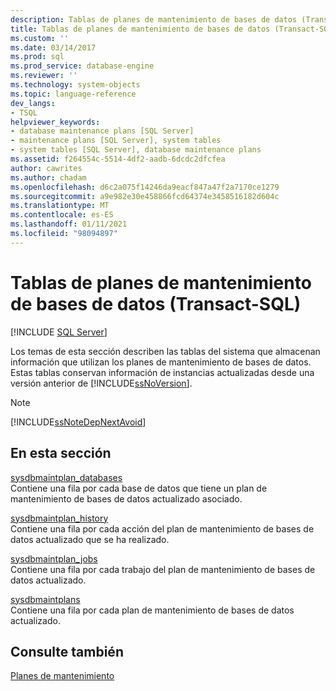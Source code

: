 ```yaml
---
description: Tablas de planes de mantenimiento de bases de datos (Transact-SQL)
title: Tablas de planes de mantenimiento de bases de datos (Transact-SQL) | Microsoft Docs
ms.custom: ''
ms.date: 03/14/2017
ms.prod: sql
ms.prod_service: database-engine
ms.reviewer: ''
ms.technology: system-objects
ms.topic: language-reference
dev_langs:
- TSQL
helpviewer_keywords:
- database maintenance plans [SQL Server]
- maintenance plans [SQL Server], system tables
- system tables [SQL Server], database maintenance plans
ms.assetid: f264554c-5514-4df2-aadb-6dcdc2dfcfea
author: cawrites
ms.author: chadam
ms.openlocfilehash: d6c2a075f14246da9eacf847a47f2a7170ce1279
ms.sourcegitcommit: a9e982e30e458866fcd64374e3458516182d604c
ms.translationtype: MT
ms.contentlocale: es-ES
ms.lasthandoff: 01/11/2021
ms.locfileid: "98094897"
---
```

# <a name="database-maintenance-plan-tables-transact-sql"></a>Tablas de planes de mantenimiento de bases de datos (Transact-SQL)
[!INCLUDE [SQL Server](../../includes/applies-to-version/sqlserver.md)]

  Los temas de esta sección describen las tablas del sistema que almacenan información que utilizan los planes de mantenimiento de bases de datos. Estas tablas conservan información de instancias actualizadas desde una versión anterior de [!INCLUDE[ssNoVersion](../../includes/ssnoversion-md.md)].  
  
> [!NOTE]  
>  [!INCLUDE[ssNoteDepNextAvoid](../../includes/ssnotedepnextavoid-md.md)]  
  
## <a name="in-this-section"></a>En esta sección  
 [sysdbmaintplan_databases](../../relational-databases/system-tables/sysdbmaintplan-databases-transact-sql.md)  
 Contiene una fila por cada base de datos que tiene un plan de mantenimiento de bases de datos actualizado asociado.  
  
 [sysdbmaintplan_history](../../relational-databases/system-tables/sysdbmaintplan-history-transact-sql.md)  
 Contiene una fila por cada acción del plan de mantenimiento de bases de datos actualizado que se ha realizado.  
  
 [sysdbmaintplan_jobs](../../relational-databases/system-tables/sysdbmaintplan-jobs-transact-sql.md)  
 Contiene una fila por cada trabajo del plan de mantenimiento de bases de datos actualizado.  
  
 [sysdbmaintplans](../../relational-databases/system-tables/sysdbmaintplans-transact-sql.md)  
 Contiene una fila por cada plan de mantenimiento de bases de datos actualizado.  
  
## <a name="see-also"></a>Consulte también  
 [Planes de mantenimiento](../../relational-databases/maintenance-plans/maintenance-plans.md)  
  
  
